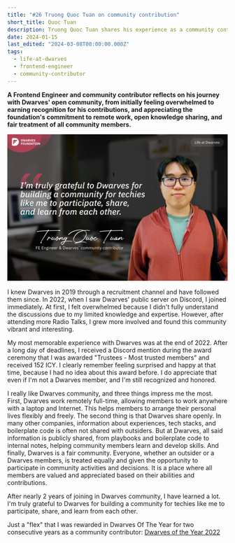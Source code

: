 ```yaml
---
title: "#26 Truong Quoc Tuan on community contribution"
short_title: Quoc Tuan
description: Truong Quoc Tuan shares his experience as a community contributor to Dwarves, highlighting the openness of the community and the value of knowledge sharing
date: 2024-01-15
last_edited: "2024-03-08T00:00:00.000Z"
tags:
  - life-at-dwarves
  - frontend-engineer
  - community-contributor
---
```


**A Frontend Engineer and community contributor reflects on his journey with Dwarves' open community, from initially feeling overwhelmed to earning recognition for his contributions, and appreciating the foundation's commitment to remote work, open knowledge sharing, and fair treatment of all community members.**

![Truong Quoc Tuan - FE Engineer & Dwarves' community contributor](assets/notion-image-1744012252627-c4cfh.webp)

I knew Dwarves in 2019 through a recruitment channel and have followed them since. In 2022, when I saw Dwarves' public server on Discord, I joined immediately. At first, I felt overwhelmed because I didn't fully understand the discussions due to my limited knowledge and expertise. However, after attending more Radio Talks, I grew more involved and found this community vibrant and interesting.

My most memorable experience with Dwarves was at the end of 2022. After a long day of deadlines, I received a Discord mention during the award ceremony that I was awarded "Trustees - Most trusted members" and received 152 ICY. I clearly remember feeling surprised and happy at that time, because I had no idea about this award before. I do appreciate that even if I'm not a Dwarves member, and I'm still recognized and honored.

I really like Dwarves community, and three things impress me the most. First, Dwarves work remotely full-time, allowing members to work anywhere with a laptop and Internet. This helps members to arrange their personal lives flexibly and freely. The second thing is that Dwarves share openly. In many other companies, information about experiences, tech stacks, and boilerplate code is often not shared with outsiders. But at Dwarves, all said information is publicly shared, from playbooks and boilerplate code to internal notes, helping community members learn and develop skills. And finally, Dwarves is a fair community. Everyone, whether an outsider or a Dwarves members, is treated equally and given the opportunity to participate in community activities and decisions. It is a place where all members are valued and appreciated based on their abilities and contributions.

After nearly 2 years of joining in Dwarves community, I have learned a lot. I'm truly grateful to Dwarves for building a community for techies like me to participate, share, and learn from each other.

Just a "flex" that I was rewarded in Dwarves Of The Year for two consecutive years as a community contributor: [Dwarves of the Year 2022](https://note.d.foundation/memo/dwarves-of-the-year-2022/)
